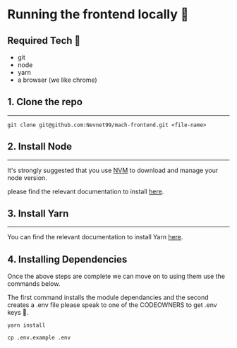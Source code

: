 # Running the frontend locally 💅

## Required Tech 🔧
- git 
- node
- yarn
- a browser (we like chrome)

## 1. Clone the repo
---

`git clone git@github.com:Nevnet99/mach-frontend.git <file-name>`

## 2. Install Node 
---
It's strongly suggested that you use [NVM](https://github.com/nvm-sh/nvm) to download and manage your node version. 

please find the relevant documentation to install [here](https://github.com/nvm-sh/nvm#installing-and-updating).

## 3. Install Yarn
---

You can find the relevant documentation to install Yarn [here](https://yarnpkg.com/getting-started/install).

## 4. Installing Dependencies 

Once the above steps are complete we can move on to using them use the commands below. 

The first command installs the module dependancies and the second creates a .env file please speak to one of the CODEOWNERS to get .env keys 🔑. 

<!-- TODO: ADD CODEOWNERS ONCE WE TRANSFER TO TEAM GITHUB. -->

```
yarn install 

cp .env.example .env
```



